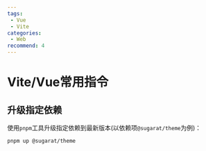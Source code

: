 ```yaml
---
tags:
 - Vue
 - Vite
categories:
 - Web
recommend: 4
---
```


# Vite/Vue常用指令

## 升级指定依赖

使用`pnpm`工具升级指定依赖到最新版本(以依赖项`@sugarat/theme`为例)：
```bash
pnpm up @sugarat/theme
```
